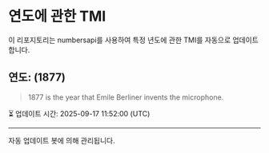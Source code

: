 
# 연도에 관한 TMI

이 리포지토리는 numbersapi를 사용하여 특정 년도에 관한 TMI를 자동으로 업데이트합니다.

## 연도: (1877)
> 1877 is the year that Emile Berliner invents the microphone.

⏳ 업데이트 시간: 2025-09-17 11:52:00 (UTC)

---
자동 업데이트 봇에 의해 관리됩니다.
